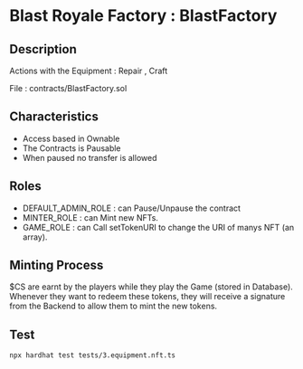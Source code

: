 # Blast Royale Factory : BlastFactory 

## Description
Actions with the Equipment : Repair , Craft

File : contracts/BlastFactory.sol

## Characteristics

- Access based in Ownable 
- The Contracts is Pausable 
- When paused no transfer is allowed

## Roles

  - DEFAULT_ADMIN_ROLE : can Pause/Unpause the contract
  - MINTER_ROLE : can Mint new NFTs.
  - GAME_ROLE : can Call setTokenURI to change the URI of manys NFT (an array).

## Minting Process
$CS are earnt by the players while they play the Game (stored in Database).
Whenever they want to redeem these tokens, they will receive a signature from the Backend to allow them to mint the new tokens.

## Test

```bash
npx hardhat test tests/3.equipment.nft.ts
```
